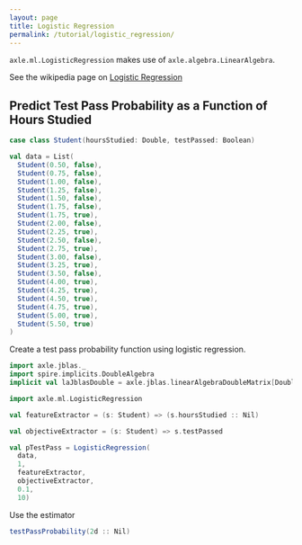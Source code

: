 ```yaml
---
layout: page
title: Logistic Regression
permalink: /tutorial/logistic_regression/
---
```


`axle.ml.LogisticRegression` makes use of `axle.algebra.LinearAlgebra`.

See the wikipedia page on [Logistic Regression](https://en.wikipedia.org/wiki/Logistic_regression)

Predict Test Pass Probability as a Function of Hours Studied
------------------------------------------------------------

```scala mdoc
case class Student(hoursStudied: Double, testPassed: Boolean)

val data = List(
  Student(0.50, false),
  Student(0.75, false),
  Student(1.00, false),
  Student(1.25, false),
  Student(1.50, false),
  Student(1.75, false),
  Student(1.75, true),
  Student(2.00, false),
  Student(2.25, true),
  Student(2.50, false),
  Student(2.75, true),
  Student(3.00, false),
  Student(3.25, true),
  Student(3.50, false),
  Student(4.00, true),
  Student(4.25, true),
  Student(4.50, true),
  Student(4.75, true),
  Student(5.00, true),
  Student(5.50, true)
)
```

Create a test pass probability function using logistic regression.

```scala mdoc
import axle.jblas._
import spire.implicits.DoubleAlgebra
implicit val laJblasDouble = axle.jblas.linearAlgebraDoubleMatrix[Double]

import axle.ml.LogisticRegression

val featureExtractor = (s: Student) => (s.hoursStudied :: Nil)

val objectiveExtractor = (s: Student) => s.testPassed

val pTestPass = LogisticRegression(
  data,
  1,
  featureExtractor,
  objectiveExtractor,
  0.1,
  10)
```

Use the estimator

```scala mdoc
testPassProbability(2d :: Nil)
```
